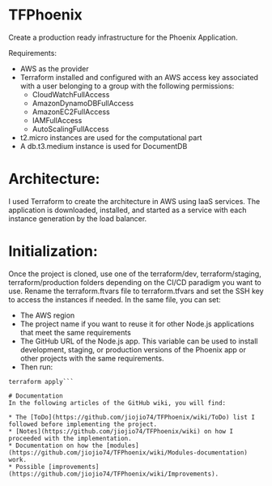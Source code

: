 # TFPhoenix
Create a production ready infrastructure for the Phoenix Application.

Requirements:

* AWS as the provider
* Terraform installed and configured with an AWS access key associated with a user belonging to a group with the following permissions:
  * CloudWatchFullAccess
  * AmazonDynamoDBFullAccess
  * AmazonEC2FullAccess
  * IAMFullAccess
  * AutoScalingFullAccess
* t2.micro instances are used for the computational part
* A db.t3.medium instance is used for DocumentDB

# Architecture:
I used Terraform to create the architecture in AWS using IaaS services.
The application is downloaded, installed, and started as a service with each instance generation by the load balancer.

# Initialization:
Once the project is cloned, use one of the terraform/dev, terraform/staging, terraform/production folders depending on the CI/CD paradigm you want to use. Rename the terraform.ftvars file to terraform.tfvars and set the SSH key to access the instances if needed. In the same file, you can set:

* The AWS region
* The project name if you want to reuse it for other Node.js applications that meet the same requirements
* The GitHub URL of the Node.js app. This variable can be used to install development, staging, or production versions of the Phoenix app or other projects with the same requirements.
* Then run:
```cd terraform/[dev/staging/production]
terraform apply```

# Documentation
In the following articles of the GitHub wiki, you will find:

* The [ToDo](https://github.com/jiojio74/TFPhoenix/wiki/ToDo) list I followed before implementing the project.
* [Notes](https://github.com/jiojio74/TFPhoenix/wiki) on how I proceeded with the implementation.
* Documentation on how the [modules](https://github.com/jiojio74/TFPhoenix/wiki/Modules-documentation) work.
* Possible [improvements](https://github.com/jiojio74/TFPhoenix/wiki/Improvements).